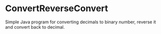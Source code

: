 # ConvertReverseConvert
Simple Java program for converting decimals to binary number, reverse it and convert back to decimal.
